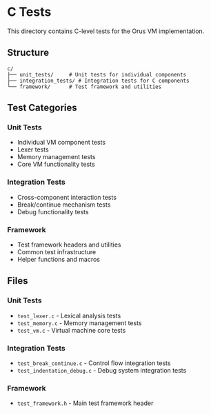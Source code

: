 # C Tests

This directory contains C-level tests for the Orus VM implementation.

## Structure

```
c/
├── unit_tests/     # Unit tests for individual components
├── integration_tests/ # Integration tests for C components
└── framework/      # Test framework and utilities
```

## Test Categories

### Unit Tests
- Individual VM component tests
- Lexer tests
- Memory management tests
- Core VM functionality tests

### Integration Tests
- Cross-component interaction tests
- Break/continue mechanism tests
- Debug functionality tests

### Framework
- Test framework headers and utilities
- Common test infrastructure
- Helper functions and macros

## Files

### Unit Tests
- `test_lexer.c` - Lexical analysis tests
- `test_memory.c` - Memory management tests
- `test_vm.c` - Virtual machine core tests

### Integration Tests
- `test_break_continue.c` - Control flow integration tests
- `test_indentation_debug.c` - Debug system integration tests

### Framework
- `test_framework.h` - Main test framework header
